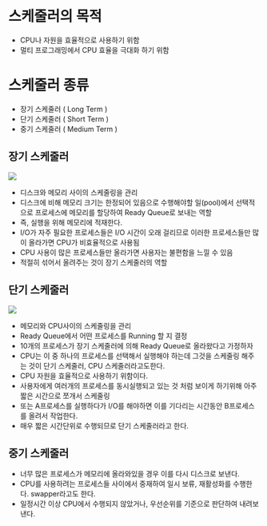 # 스케줄러의 목적
- CPU나 자원을 효율적으로 사용하기 위함
- 멀티 프로그래밍에서 CPU 효율을 극대화 하기 위함

# 스케줄러 종류
- 장기 스케줄러 ( Long Term )
- 단기 스케줄러 ( Short Term )
- 중기 스케줄러 ( Medium Term )

## 장기 스케줄러 
![](https://img1.daumcdn.net/thumb/R1280x0/?scode=mtistory2&fname=https%3A%2F%2Fblog.kakaocdn.net%2Fdn%2FVdAEH%2FbtrfzlhwXnB%2FpZujKcEbZluNvFWXoV6pt1%2Fimg.png)
- 디스크와 메모리 사이의 스케줄링을 관리
- 디스크에 비해 메모리 크기는 한정되어 있음으로 수행해야할 일(pool)에서 선택적으로 프로세스에 메모리를 할당하여 Ready Queue로 보내는 역할
- 즉, 실행을 위해 메모리에 적재한다.
- I/O가 자주 필요한 프로세스들은 I/O 시간이 오래 걸리므로 이러한 프로세스들만 많이 올라가면 CPU가 비효율적으로 사용됨
- CPU 사용이 많은 프로세스들만 올라가면 사용자는 불편함을 느낄 수 있음
- 적절히 섞어서 올려주는 것이 장기 스케줄러의 역할

## 단기 스케줄러
![](https://img1.daumcdn.net/thumb/R1280x0/?scode=mtistory2&fname=https%3A%2F%2Fblog.kakaocdn.net%2Fdn%2FRWylI%2FbtrfsdZbQRB%2FVWlijsaROj1B4UOwMETcq0%2Fimg.png)
- 메모리와 CPU사이의 스케줄링을 관리
- Ready Queue에서 어떤 프로세스를 Running 할 지 결정
- 10개의 프로세스가 장기 스케줄러에 의해 Ready Queue로 올라왔다고 가정하자
- CPU는 이 중 하나의 프로세스를 선택해서 실행해야 하는데 그것을 스케줄링 해주는 것이 단기 스케줄러, CPU 스케줄러라고도한다.
- CPU 자원을 효율적으로 사용하기 위함이다.
- 사용자에게 여러개의 프로세스를 동시실행되고 있는 것 처럼 보이게 하기위해 아주 짧은 시간으로 쪼개서 스케줄링
- 또는 A프로세스를 실행하다가 I/O를 해야하면 이를 기다리는 시간동안 B프로세스를 올려서 작업한다.
- 매우 짧은 시간단위로 수행되므로 단기 스케줄러라고 한다.

## 중기 스케줄러
- 너무 많은 프로세스가 메모리에 올라와있을 경우 이를 다시 디스크로 보낸다.
- CPU를 사용하려는 프로세스들 사이에서 중재하여 일시 보류, 재활성화를 수행한다. swapper라고도 한다.
- 일정시간 이상 CPU에서 수행되지 않았거나, 우선순위를 기준으로 판단하여 내려보낸다.